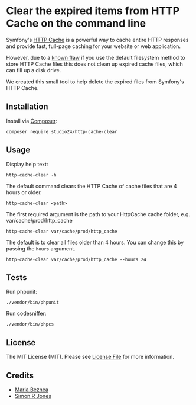 # Clear the expired items from HTTP Cache on the command line

Symfony's [HTTP Cache](https://symfony.com/doc/current/http_cache.html) is a powerful way to cache entire HTTP responses 
and provide fast, full-page caching for your website or web application.

However, due to a [known flaw](https://github.com/symfony/symfony/pull/6855) if you use the default filesystem method to 
store HTTP Cache files this does not clean up expired cache files, which can fill up a disk drive.

We created this small tool to help delete the expired files from Symfony's HTTP Cache. 

## Installation

Install via [Composer](https://getcomposer.org/):

```
composer require studio24/http-cache-clear
```
    
## Usage

Display help text:

```
http-cache-clear -h
```

The default command clears the HTTP Cache of cache files that are 4 hours or older.

```
http-cache-clear <path>
```

The first required argument is the path to your HttpCache cache folder, e.g. var/cache/prod/http_cache

```
http-cache-clear var/cache/prod/http_cache
```

 
The default is to clear all files older than 4 hours. You can change this by passing the `hours` argument.

```
http-cache-clear var/cache/prod/http_cache --hours 24 
```

## Tests

Run phpunit:

```
./vendor/bin/phpunit
```

Run codesniffer:

```
./vendor/bin/phpcs
```

## License

The MIT License (MIT). Please see [License File](LICENSE.md) for more information.

## Credits

- [Maria Beznea](https://www.studio24.net/)
- [Simon R Jones](https://github.com/simonrjones)


